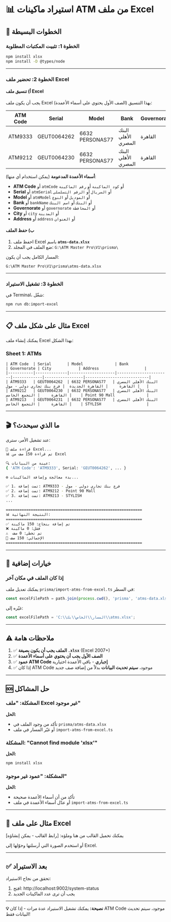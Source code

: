 # 📊 استيراد ماكينات ATM من ملف Excel

## 🎯 الخطوات البسيطة

### الخطوة 1: تثبيت المكتبات المطلوبة

```bash
npm install xlsx
npm install -D @types/node
```

---

### الخطوة 2: تحضير ملف Excel

#### أ) تنسيق ملف Excel

يجب أن يكون ملف Excel بهذا التنسيق (الصف الأول يحتوي على أسماء الأعمدة):

| ATM Code | Serial | Model | Bank | Governorate | City | Address |
|----------|--------|-------|------|-------------|------|---------|
| ATM9333 | GEUT0064262 | 6632 PERSONAS77 | البنك الأهلي المصري | القاهرة | القاهرة الجديدة | فرع بنك تجاري دولي |
| ATM9212 | GEUT0064230 | 6632 PERSONAS77 | البنك الأهلي المصري | القاهرة | التجمع الخامس | Point 90 Mall |

**أسماء الأعمدة المدعومة** (يمكن استخدام أي منها):
- **ATM Code** أو `atmCode` أو `كود الماكينة` أو `رقم الماكينة`
- **Serial** أو `atmSerial` أو `السريال` أو `الرقم التسلسلي`
- **Model** أو `atmModel` أو `الموديل` أو `النوع`
- **Bank** أو `bankName` أو `البنك` أو `اسم البنك`
- **Governorate** أو `governorate` أو `المحافظة`
- **City** أو `city` أو `المدينة`
- **Address** أو `address` أو `العنوان`

#### ب) حفظ الملف

1. احفظ ملف Excel باسم **`atms-data.xlsx`**
2. ضع الملف في المجلد: `G:\ATM Master Pro\V1\prisma\`

المسار الكامل يجب أن يكون:
```
G:\ATM Master Pro\V1\prisma\atms-data.xlsx
```

---

### الخطوة 3: تشغيل الاستيراد

في Terminal، شغّل:

```bash
npm run db:import-excel
```

---

## 📋 مثال على شكل ملف Excel

يمكنك إنشاء ملف Excel بهذا الشكل:

### Sheet 1: ATMs

```
| ATM Code  | Serial       | Model              | Bank                  | Governorate | City            | Address                    |
|-----------|--------------|--------------------|-----------------------|-------------|-----------------|----------------------------|
| ATM9333   | GEUT0064262  | 6632 PERSONAS77   | البنك الأهلي المصري   | القاهرة     | القاهرة الجديدة  | فرع بنك تجاري دولي - مول   |
| ATM9212   | GEUT0064230  | 6632 PERSONAS77   | البنك الأهلي المصري   | القاهرة     | التجمع الخامس    | Point 90 Mall              |
| ATM9213   | GEUT0064231  | 6632 PERSONAS77   | البنك الأهلي المصري   | القاهرة     | التجمع الخامس    | STYLISH                    |
```

---

## 🎬 ما الذي سيحدث؟

عند تشغيل الأمر، سترى:

```bash
📖 قراءة ملف Excel...
📊 تم قراءة 150 صف من Excel

🔍 عينة من البيانات:
{ 'ATM Code': 'ATM9333', Serial: 'GEUT0064262', ... }

⚙️ بدء معالجة وإضافة الماكينات...

✅ 1. تمت إضافة: ATM9333 - فرع بنك تجاري دولي - مول
✅ 2. تمت إضافة: ATM9212 - Point 90 Mall
✅ 3. تمت إضافة: ATM9213 - STYLISH
...

============================================================
📊 النتيجة النهائية:
============================================================
✅ تم إضافة بنجاح: 150 ماكينة
❌ فشل: 0 ماكينة
⚠️  تم تخطي: 0 صف
📝 الإجمالي: 150 صف
============================================================
```

---

## 🔄 خيارات إضافية

### إذا كان الملف في مكان آخر

يمكنك تعديل ملف `prisma/import-atms-from-excel.ts` في السطر:

```typescript
const excelFilePath = path.join(process.cwd(), 'prisma', 'atms-data.xlsx');
```

غيّره إلى:
```typescript
const excelFilePath = 'C:\\المسار\\الخاص\\بك\\atms.xlsx';
```

---

## ⚠️ ملاحظات هامة

1. ✅ **الملف يجب أن يكون بصيغة `.xlsx`** (Excel 2007+)
2. ✅ **الصف الأول يجب أن يحتوي على أسماء الأعمدة**
3. ✅ **عمود ATM Code إجباري** - باقي الأعمدة اختيارية
4. ✅ إذا كان ATM Code موجود، **سيتم تحديث البيانات** بدلاً من إضافة صف جديد

---

## 🆘 حل المشاكل

### المشكلة: "ملف Excel غير موجود"
**الحل:** 
- تأكد من وجود الملف في `prisma/atms-data.xlsx`
- أو غيّر المسار في ملف `import-atms-from-excel.ts`

### المشكلة: "Cannot find module 'xlsx'"
**الحل:**
```bash
npm install xlsx
```

### المشكلة: "عمود غير موجود"
**الحل:**
- تأكد من أن أسماء الأعمدة صحيحة
- أو عدّل أسماء الأعمدة في ملف `import-atms-from-excel.ts`

---

## 📸 مثال على ملف Excel

يمكنك تحميل القالب من هنا وملؤه:
[رابط القالب - يمكن إنشاؤه]

أو استخدم الصورة التي أرسلتها وحوّلها إلى Excel.

---

## ✅ بعد الاستيراد

تحقق من نجاح الاستيراد:
1. افتح: http://localhost:9002/system-status
2. يجب أن ترى عدد الماكينات الجديد

---

**💡 نصيحة:** يمكنك تشغيل الاستيراد عدة مرات - إذا كان ATM Code موجود، سيتم تحديث البيانات فقط!

